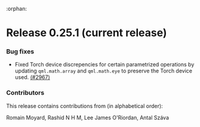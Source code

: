 :orphan:

# Release 0.25.1 (current release)

<h3>Bug fixes</h3>

* Fixed Torch device discrepencies for certain parametrized operations by
  updating `qml.math.array` and `qml.math.eye` to preserve the Torch device
  used.
  [(#2967)](https://github.com/PennyLaneAI/pennylane/pull/2967)

<h3>Contributors</h3>

This release contains contributions from (in alphabetical order):

Romain Moyard, Rashid N H M, Lee James O'Riordan, Antal Száva
